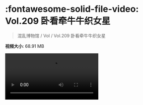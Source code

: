 # :fontawesome-solid-file-video: Vol.209 卧看牵牛牛织女星

> 混乱博物馆 / Vol / Vol.209 卧看牵牛牛织女星

**视频大小**: 68.91 MB

<div class="video"><video src="https://file.hsyhx.top/archive/混乱博物馆/Vol/Vol.209 卧看牵牛牛织女星.mp4" controls preload>🤔 您的浏览器不支持 video 标签</video></div>